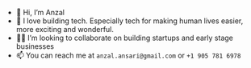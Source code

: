 - 👋 Hi, I’m Anzal
- 👀 I love building tech. Especially tech for making human lives easier, more exciting and wonderful.
- 👨‍💼 I’m looking to collaborate on building startups and early stage businesses 
- 📫 You can reach me at `anzal.ansari@gmail.com` or `+1 905 781 6978`

<!---
ordervschaos/ordervschaos is a ✨ special ✨ repository because its `README.md` (this file) appears on your GitHub profile.
You can click the Preview link to take a look at your changes.
--->
